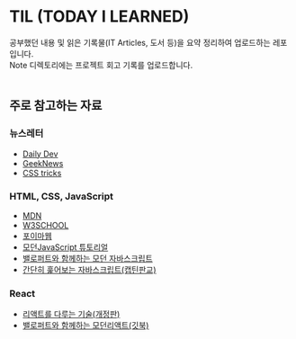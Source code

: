 # TIL (TODAY I LEARNED)

공부했던 내용 및 읽은 기록물(IT Articles, 도서 등)을 요약 정리하여 업로드하는 레포입니다. <br/>
Note 디렉토리에는 프로젝트 회고 기록를 업로드합니다.
<br><br>

## 주로 참고하는 자료
### 뉴스레터
- [Daily Dev](https://daily.dev/)
- [GeekNews](https://news.hada.io/)
- [CSS tricks](https://css-tricks.com/)

### HTML, CSS, JavaScript
- [MDN](https://developer.mozilla.org/ko/) <br>
- [W3SCHOOL](https://www.w3schools.com/) <br>
- [포이마웹](https://poiemaweb.com/) <br>
- [모던JavaScript 튜토리얼](https://ko.javascript.info/)<br>
- [밸로퍼트와 함께하는 모던 자바스크립트](https://learnjs.vlpt.us/)<br>
- [간단히 훑어보는 자바스크립트(캡틴판교)](https://joshua1988.github.io/web-development/javascript/javascript-basic-summary/)
  <br/>

### React
- [리액트를 다루는 기술(개정판)](https://thebook.io/080203/ch01/01/)
- [밸로퍼트와 함께하는 모던리액트(깃북)](https://react.vlpt.us/basic)
  <br/><br/>

